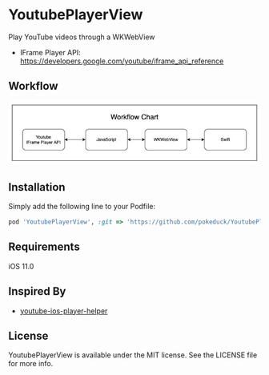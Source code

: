 # YoutubePlayerView

Play YouTube videos through a WKWebView

- IFrame Player API: https://developers.google.com/youtube/iframe_api_reference

## Workflow

![](workflow.jpg)

## Installation

Simply add the following line to your Podfile:

```ruby
pod 'YoutubePlayerView', :git => 'https://github.com/pokeduck/YoutubePlayerView.git', :tag => '0.1.4'
```

## Requirements

iOS 11.0

## Inspired By

- [youtube-ios-player-helper](https://github.com/youtube/youtube-ios-player-helper)

## License

YoutubePlayerView is available under the MIT license. See the LICENSE file for more info.
